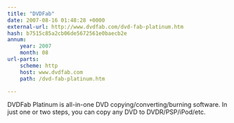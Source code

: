 ```yaml
---
title: "DVDFab"
date: 2007-08-16 01:48:28 +0000
external-url: http://www.dvdfab.com/dvd-fab-platinum.htm
hash: b7515c85a2cb06de5672561e0baecb2e
annum:
    year: 2007
    month: 08
url-parts:
    scheme: http
    host: www.dvdfab.com
    path: /dvd-fab-platinum.htm

---
```


DVDFab Platinum is all-in-one DVD copying/converting/burning software. In just one or two steps, you can copy any DVD to DVDR/PSP/iPod/etc.
